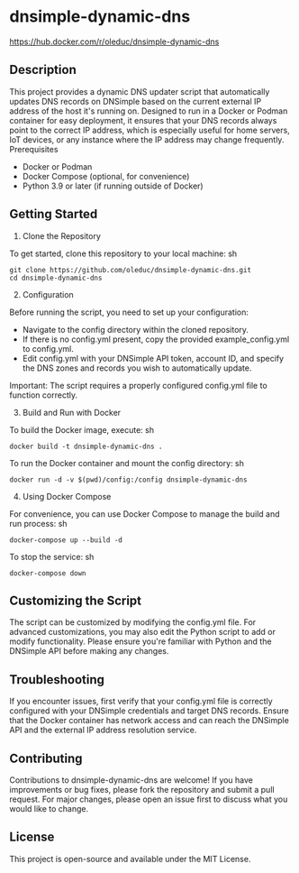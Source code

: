 # dnsimple-dynamic-dns

https://hub.docker.com/r/oleduc/dnsimple-dynamic-dns

## Description
This project provides a dynamic DNS updater script that automatically updates DNS records on DNSimple based on the current external IP address of the host it's running on. Designed to run in a Docker or Podman container for easy deployment, it ensures that your DNS records always point to the correct IP address, which is especially useful for home servers, IoT devices, or any instance where the IP address may change frequently.
Prerequisites

 - Docker or Podman
 - Docker Compose (optional, for convenience)
 - Python 3.9 or later (if running outside of Docker)

## Getting Started
1. Clone the Repository

To get started, clone this repository to your local machine:
sh
```
git clone https://github.com/oleduc/dnsimple-dynamic-dns.git
cd dnsimple-dynamic-dns
```

2. Configuration

Before running the script, you need to set up your configuration:
 - Navigate to the config directory within the cloned repository.
 - If there is no config.yml present, copy the provided example_config.yml to config.yml.
 - Edit config.yml with your DNSimple API token, account ID, and specify the DNS zones and records you wish to automatically update.

Important: The script requires a properly configured config.yml file to function correctly.

3. Build and Run with Docker

To build the Docker image, execute:
sh
```
docker build -t dnsimple-dynamic-dns .
```

To run the Docker container and mount the config directory:
sh
```
docker run -d -v $(pwd)/config:/config dnsimple-dynamic-dns
```

4. Using Docker Compose

For convenience, you can use Docker Compose to manage the build and run process:
sh
```
docker-compose up --build -d
```

To stop the service:
sh
```
docker-compose down
```

## Customizing the Script
The script can be customized by modifying the config.yml file. For advanced customizations, you may also edit the Python script to add or modify functionality. Please ensure you're familiar with Python and the DNSimple API before making any changes.

## Troubleshooting
If you encounter issues, first verify that your config.yml file is correctly configured with your DNSimple credentials and target DNS records. Ensure that the Docker container has network access and can reach the DNSimple API and the external IP address resolution service.

## Contributing
Contributions to dnsimple-dynamic-dns are welcome! If you have improvements or bug fixes, please fork the repository and submit a pull request. For major changes, please open an issue first to discuss what you would like to change.

## License
This project is open-source and available under the MIT License.
